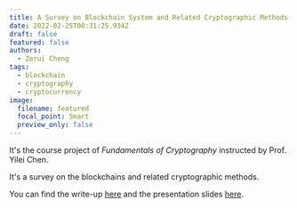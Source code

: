 ```yaml
---
title: A Survey on Blockchain System and Related Cryptographic Methods
date: 2022-02-25T00:31:25.934Z
draft: false
featured: false
authors:
  - Zerui Cheng
tags:
  - blockchain
  - cryptography
  - cryptocurrency
image:
  filename: featured
  focal_point: Smart
  preview_only: false
---
```

It's the course project of *Fundamentals of Cryptography* instructed by Prof. Yilei Chen.

 It's a survey on the blockchains and related cryptographic methods. 

You can find the write-up [here](https://zerui-cheng.com/uploads/survey-write-up.pdf) and the presentation slides [here](https://zerui-cheng.com/uploads/survey-slides.pdf).